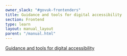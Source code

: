 ```yaml
---
owner_slack: "#govuk-frontenders"
title: Guidance and tools for digital accessibility
section: Frontend
type: learn
layout: manual_layout
parent: "/manual.html"
---
```


[Guidance and tools for digital accessibility](https://www.gov.uk/guidance/guidance-and-tools-for-digital-accessibility)